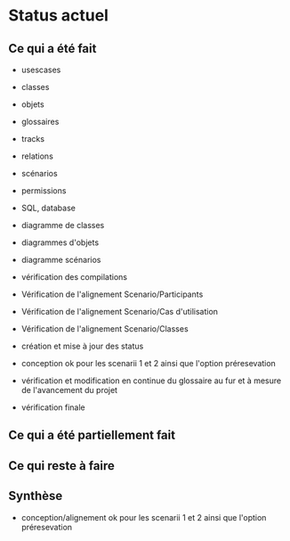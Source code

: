 # Status actuel

## Ce qui a été fait

* usescases
* classes
* objets
* glossaires
* tracks
* relations
* scénarios
* permissions
* SQL, database

* diagramme de classes
* diagrammes d'objets
* diagramme scénarios

* vérification des compilations
* Vérification de l'alignement Scenario/Participants
* Vérification de l'alignement Scenario/Cas d'utilisation
* Vérification de l'alignement Scenario/Classes

* création et mise à jour des status

* conception ok pour les scenarii 1 et 2 ainsi que l'option préresevation
* vérification et modification en continue du glossaire au fur et à mesure de l'avancement du projet
* vérification finale 


## Ce qui a été partiellement fait


## Ce qui reste à faire


## Synthèse

* conception/alignement ok pour les scenarii 1 et 2 ainsi que l'option préresevation
